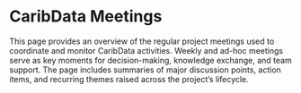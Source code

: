 # CaribData Meetings

This page provides an overview of the regular project meetings used to coordinate and monitor CaribData activities. Weekly and ad-hoc meetings serve as key moments for decision-making, knowledge exchange, and team support. The page includes summaries of major discussion points, action items, and recurring themes raised across the project’s lifecycle.
